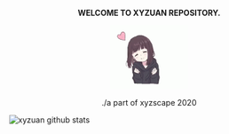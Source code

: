 <p align="center"><strong>WELCOME TO XYZUAN REPOSITORY.</strong></p>
<p align="center"><img width="140" src="https://github.com/xyzuan/xyzuan/raw/master/onichan.gif"></p>
<p align="center">./a part of xyzscape 2020</p>

![xyzuan github stats](https://github-readme-stats.vercel.app/api?username=xyzuan&show_icons=true&theme=tokyonight)
